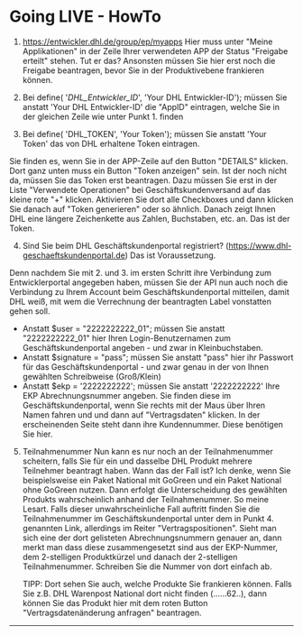 # Going LIVE - HowTo

1. https://entwickler.dhl.de/group/ep/myapps
Hier muss unter "Meine Applikationen" in der Zeile Ihrer verwendeten APP der Status "Freigabe erteilt" stehen. Tut er das?
Ansonsten müssen Sie hier erst noch die Freigabe beantragen, bevor Sie in der Produktivebene frankieren können.

2. Bei define( '_DHL_Entwickler_ID_', 'Your DHL Entwickler-ID');
müssen Sie anstatt 'Your DHL Entwickler-ID' die "AppID" eintragen, welche Sie in der gleichen Zeile wie unter Punkt 1. finden

3. Bei define( 'DHL_TOKEN', 'Your Token');
müssen Sie anstatt 'Your Token' das von DHL erhaltene Token eintragen. 

Sie finden es, wenn Sie in der APP-Zeile auf den Button "DETAILS" klicken.
Dort ganz unten muss ein Button "Token anzeigen" sein. Ist der noch nicht da, müssen Sie das Token erst beantragen.
Dazu müssen Sie erst in der Liste "Verwendete Operationen" bei Geschäftskundenversand auf das kleine rote "+" klicken.
Aktivieren Sie dort alle Checkboxes und dann klicken Sie danach auf "Token generieren" oder so ähnlich.
Danach zeigt Ihnen DHL eine längere Zeichenkette aus Zahlen, Buchstaben, etc. an. Das ist der Token.

4. Sind Sie beim DHL Geschäftskundenportal registriert? (https://www.dhl-geschaeftskundenportal.de)
Das ist Voraussetzung. 

Denn nachdem Sie mit 2. und 3. im ersten Schritt ihre Verbindung zum Entwicklerportal angegeben haben, müssen Sie der API nun auch noch die Verbindung zu Ihrem Account beim Geschäftskundenportal mitteilen, damit DHL weiß, mit wem die Verrechnung der beantragten Label vonstatten gehen soll.

* Anstatt $user = "2222222222_01"; müssen Sie anstatt "2222222222_01" hier Ihren Login-Benutzernamen zum  Geschäftskundenportal angeben - und zwar in Kleinbuchstaben.
* Anstatt $signature = "pass"; müssen Sie anstatt "pass" hier ihr Passwort für das Geschäftskundenportal - und zwar genau in der von Ihnen gewählten Schreibweise (Groß/Klein)
* Anstatt $ekp = '2222222222'; müssen Sie anstatt '2222222222' Ihre EKP Abrechnungsnummer angeben. Sie finden diese im Geschäftskundenportal, wenn Sie rechts mit der Maus über Ihren Namen fahren und und dann auf "Vertragsdaten" klicken. In der erscheinenden Seite steht dann ihre Kundennummer. Diese benötigen Sie hier.

5. Teilnahmenummer
Nun kann es nur noch an der Teilnahmenummer scheitern, falls Sie für ein und dasselbe DHL Produkt mehrere Teilnehmer beantragt haben. 
Wann das der Fall ist? Ich denke, wenn Sie beispielsweise ein Paket National mit GoGreen und ein Paket National ohne GoGreen nutzen.
Dann erfolgt die Unterscheidung des gewählten Produkts wahrscheinlich anhand der Teilnahmenummer. So meine Lesart.
Falls dieser unwahrscheinliche Fall auftritt finden Sie die Teilnahmenummer im Geschäftskundenportal unter dem in Punkt 4. genannten Link, allerdings im Reiter "Vertragspositionen". 
Sieht man sich eine der dort gelisteten Abrechnungsnummern genauer an, dann merkt man dass diese zusammengesetzt sind aus der EKP-Nummer, dem 2-stelligen Produktkürzel und danach der 2-stelligen Teilnahmenummer. Schreiben Sie die Nummer von dort einfach ab.

     TIPP: Dort sehen Sie auch, welche Produkte Sie frankieren können. 
     Falls Sie z.B. DHL Warenpost National dort nicht finden (......62..), 
     dann können Sie das Produkt hier mit dem roten Button "Vertragsdatenänderung anfragen" beantragen.
     
 ---

